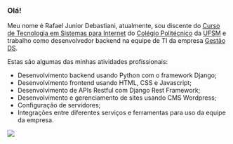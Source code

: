 ### Olá!

Meu nome é Rafael Junior Debastiani, atualmente, sou discente do <a href="https://www.ufsm.br/cursos/graduacao/santa-maria/tecnologia-em-sistemas-para-internet">Curso de Tecnologia em Sistemas para Internet</a> do <a href="http://www.ufsm.br/unidades-universitarias/politecnico">Colégio Politécnico</a> da <a href="https://www.ufsm.br/">UFSM</a> e trabalho como desenvolvedor backend na equipe de TI da empresa <a href="https://gestaods.com.br">Gestão DS</a>. 

Estas são algumas das minhas atividades profissionais:

- Desenvolvimento backend usando Python com o framework Django;
- Desenvolvimento frontend usando HTML, CSS e Javascript;
- Desenvolvimento de APIs Restful com Django Rest Framework;
- Desenvolvimento e gerenciamento de sites usando CMS Wordpress;
- Configuração de servidores;
- Integrações entre diferentes serviços e ferramentas para uso da equipe da empresa.

![](https://visitor-badge.glitch.me/badge?page_id=rjdebastiani)

<!--
**rjdebastiani/rjdebastiani** is a ✨ _special_ ✨ repository because its `README.md` (this file) appears on your GitHub profile.

Here are some ideas to get you started:

- 🔭 I’m currently working on ...
- 🌱 I’m currently learning ...
- 👯 I’m looking to collaborate on ...
- 🤔 I’m looking for help with ...
- 💬 Ask me about ...
- 📫 How to reach me: ...
- 😄 Pronouns: ...
- ⚡ Fun fact: ...
-->
